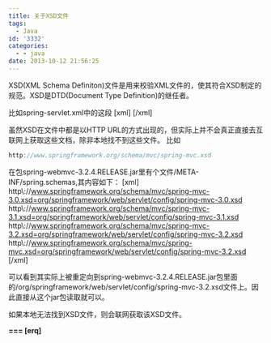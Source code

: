 ```yaml
---
title: 关于XSD文件
tags:
  - Java
id: '3332'
categories:
  - - java
date: 2013-10-12 21:56:25
---
```


XSD(XML Schema Definiton)文件是用来校验XML文件的，使其符合XSD制定的规范。XSD是DTD(Document Type Definition)的继任者。
<!-- more -->
比如spring-servlet.xml中的这段
\[xml\]
<beans xmlns="http://www.springframework.org/schema/beans"
 xmlns:xsi="http://www.w3.org/2001/XMLSchema-instance"
 xmlns:p="http://www.springframework.org/schema/p"
 xmlns:context="http://www.springframework.org/schema/context"
 xmlns:mvc="http://www.springframework.org/schema/mvc"
 xsi:schemaLocation="
 http://www.springframework.org/schema/beans
 http://www.springframework.org/schema/beans/spring-beans.xsd
 http://www.springframework.org/schema/context
 http://www.springframework.org/schema/context/spring-context.xsd
 http://www.springframework.org/schema/mvc
 http://www.springframework.org/schema/mvc/spring-mvc.xsd">
</beans>
\[/xml\]

虽然XSD在文件中都是以HTTP URL的方式出现的，但实际上并不会真正直接去互联网上获取这些文档，除非本地找不到这些文件。
比如
```js
http://www.springframework.org/schema/mvc/spring-mvc.xsd
```
在包spring-webmvc-3.2.4.RELEASE.jar里有个文件/META-INF/spring.schemas,其内容如下：
\[xml\]
http\\://www.springframework.org/schema/mvc/spring-mvc-3.0.xsd=org/springframework/web/servlet/config/spring-mvc-3.0.xsd
http\\://www.springframework.org/schema/mvc/spring-mvc-3.1.xsd=org/springframework/web/servlet/config/spring-mvc-3.1.xsd
http\\://www.springframework.org/schema/mvc/spring-mvc-3.2.xsd=org/springframework/web/servlet/config/spring-mvc-3.2.xsd
http\\://www.springframework.org/schema/mvc/spring-mvc.xsd=org/springframework/web/servlet/config/spring-mvc-3.2.xsd
\[/xml\]

可以看到其实际上被重定向到spring-webmvc-3.2.4.RELEASE.jar包里面的/org/springframework/web/servlet/config/spring-mvc-3.2.xsd文件上。因此直接从这个jar包读取就可以。

如果本地无法找到XSD文件，则会联网获取该XSD文件。

**\===
\[erq\]**